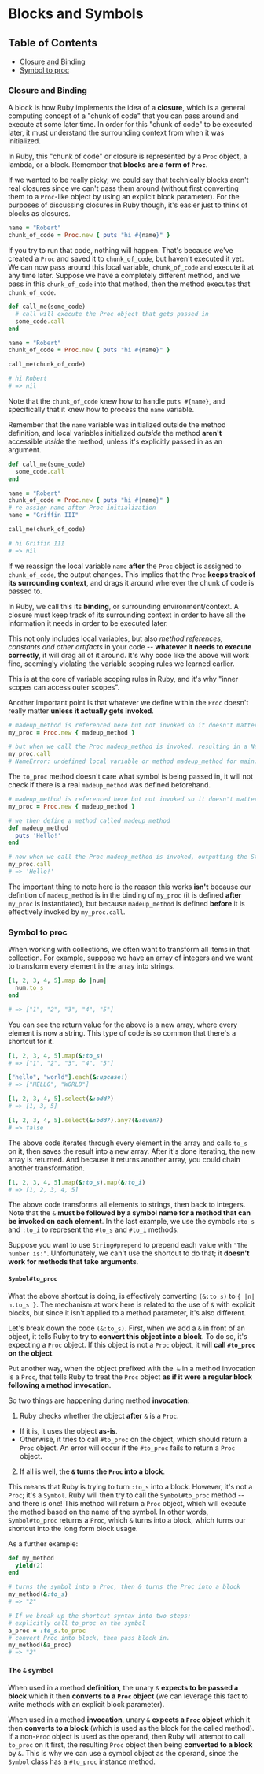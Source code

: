 # Blocks and Symbols

## Table of Contents
- [Closure and Binding](#closure-and-binding)
- [Symbol to proc](#symbol-to-proc)

### Closure and Binding
A block is how Ruby implements the idea of a __closure__, which is a general computing concept of a "chunk of code" that you can pass around and execute at some later time. In order for this "chunk of code" to be executed later, it must understand the surrounding context from when it was initialized. 

In Ruby, this "chunk of code" or closure is represented by a `Proc` object, a lambda, or a block. Remember that __blocks are a form of `Proc`__.

If we wanted to be really picky, we could say that technically blocks aren't real closures since we can't pass them around (without first converting them to a `Proc`-like object by using an explicit block parameter). For the purposes of discussing closures in Ruby though, it's easier just to think of blocks as closures. 

```ruby
name = "Robert"
chunk_of_code = Proc.new { puts "hi #{name}" }
```
If you try to run that code, nothing will happen. That's because we've created a `Proc` and saved it to `chunk_of_code`, but haven't executed it yet. We can now pass around this local variable, `chunk_of_code` and execute it at any time later. Suppose we have a completely different method, and we pass in this `chunk_of_code` into that method, then the method executes that `chunk_of_code`. 
```ruby
def call_me(some_code)
  # call will execute the Proc object that gets passed in
  some_code.call
end

name = "Robert"
chunk_of_code = Proc.new { puts "hi #{name}" }

call_me(chunk_of_code)

# hi Robert
# => nil
```
Note that the `chunk_of_code` knew how to handle `puts #{name}`, and specifically that it knew how to process the `name` variable. 

Remember that the `name` variable was initialized outside the method definition, and local variables initialized *outside* the method __aren't__ accessible _inside_ the method, unless it's explicitly passed in as an argument.
```ruby
def call_me(some_code)
  some_code.call
end

name = "Robert"
chunk_of_code = Proc.new { puts "hi #{name}" }
# re-assign name after Proc initialization
name = "Griffin III"

call_me(chunk_of_code)

# hi Griffin III
# => nil
```
If we reassign the local variable `name` __after__ the `Proc` object is assigned to `chunk_of_code`, the output changes. This implies that the `Proc` __keeps track of its surrounding context__, and drags it around wherever the chunk of code is passed to. 

In Ruby, we call this its __binding__, or surrounding environment/context. A closure must keep track of its surrounding context in order to have all the information it needs in order to be executed later. 

This not only includes local variables, but also _method references, constants and other artifacts_ in your code -- __whatever it needs to execute correctly__, it will drag all of it around. It's why code like the above will work fine, seemingly violating the variable scoping rules we learned earlier.

This is at the core of variable scoping rules in Ruby, and it's why "inner scopes can access outer scopes".

Another important point is that whatever we define within the `Proc` doesn't really matter __unless it actually gets invoked__.
```ruby
# madeup_method is referenced here but not invoked so it doesn't matter if it exists or not
my_proc = Proc.new { madeup_method }

# but when we call the Proc madeup_method is invoked, resulting in a NameError
my_proc.call
# NameError: undefined local variable or method madeup_method for main:Object
```
The `to_proc` method doesn't care what symbol is being passed in, it will not check if there is a real `madeup_method` was defined beforehand. 
```ruby
# madeup_method is referenced here but not invoked so it doesn't matter if it exists or not
my_proc = Proc.new { madeup_method }

# we then define a method called madeup_method
def madeup_method
  puts 'Hello!'
end

# now when we call the Proc madeup_method is invoked, outputting the String 'Hello!'
my_proc.call 
# => 'Hello!'
```
The important thing to note here is the reason this works __isn't__ because our defintion of `madeup_method` is in the binding of `my_proc` (it is defined __after__ `my_proc` is instantiated), but because `madeup_method` is defined __before__ it is effectively invoked by `my_proc.call`.
### Symbol to proc
When working with collections, we often want to transform all items in that collection. For example, suppose we have an array of integers and we want to transform every element in the array into strings.
```ruby
[1, 2, 3, 4, 5].map do |num|
  num.to_s
end

# => ["1", "2", "3", "4", "5"]
```
You can see the return value for the above is a new array, where every element is now a string. This type of code is so common that there's a shortcut for it.
```ruby
[1, 2, 3, 4, 5].map(&:to_s)
# => ["1", "2", "3", "4", "5"]

["hello", "world"].each(&:upcase!)
# => ["HELLO", "WORLD"]

[1, 2, 3, 4, 5].select(&:odd?)
# => [1, 3, 5]

[1, 2, 3, 4, 5].select(&:odd?).any?(&:even?)
# => false
```
The above code iterates through every element in the array and calls `to_s` on it, then saves the result into a new array. After it's done iterating, the new array is returned. And because it returns another array, you could chain another transformation.
```ruby
[1, 2, 3, 4, 5].map(&:to_s).map(&:to_i)
# => [1, 2, 3, 4, 5]
```
The above code transforms all elements to strings, then back to integers. Note that the `&` __must be followed by a symbol name for a method that can be invoked on each element__. In the last example, we use the symbols `:to_s` and `:to_i` to represent the `#to_s` and `#to_i` methods.

Suppose you want to use `String#prepend` to prepend each value with `"The number is:"`. Unfortunately, we can't use the shortcut to do that; it __doesn't work for methods that take arguments__.

#### `Symbol#to_proc`
What the above shortcut is doing, is effectively converting `(&:to_s)` to `{ |n| n.to_s }`. The mechanism at work here is related to the use of `&` with explicit blocks, but since it isn't applied to a method parameter, it's also different. 

Let's break down the code `(&:to_s)`. First, when we add a `&` in front of an object, it tells Ruby to try to __convert this object into a block__. To do so, it's expecting a `Proc` object. If this object is not a `Proc` object, it will __call `#to_proc` on the object__. 

Put another way, when the object prefixed with the` &` in a method invocation is a `Proc`, that tells Ruby to treat the `Proc` object __as if it were a regular block following a method invocation__.

So two things are happening during method __invocation__:
1. Ruby checks whether the object __after__ `&` is a `Proc`. 
  - If it is, it uses the object __as-is__. 
  - Otherwise, it tries to call `#to_proc` on the object, which should return a `Proc` object. An error will occur if the `#to_proc` fails to return a `Proc` object.
2. If all is well, the __`&` turns the `Proc` into a block__.

This means that Ruby is trying to turn `:to_s` into a block. However, it's not a `Proc`; it's a `Symbol`. Ruby will then try to call the `Symbol#to_proc` method -- and there is one! This method will return a `Proc` object, which will execute the method based on the name of the symbol. In other words, `Symbol#to_proc` returns a `Proc`, which `&` turns into a block, which turns our shortcut into the long form block usage.

As a further example:
```ruby
def my_method
  yield(2)
end

# turns the symbol into a Proc, then & turns the Proc into a block
my_method(&:to_s)
# => "2"

# If we break up the shortcut syntax into two steps:
# explicitly call to_proc on the symbol
a_proc = :to_s.to_proc
# convert Proc into block, then pass block in.
my_method(&a_proc)
# => "2"
```
#### The `&` symbol
When used in a method __definition__, the unary `&` __expects to be passed a block__ which it then __converts to a `Proc` object__ (we can leverage this fact to write methods with an explicit block parameter). 

When used in a method __invocation__, unary `&` __expects a `Proc` object__ which it then __converts to a block__ (which is used as the block for the called method). If a non-`Proc` object is used as the operand, then Ruby will attempt to call `to_proc` on it first, the resulting `Proc` object then being __converted to a block__ by `&`. This is why we can use a symbol object as the operand, since the `Symbol` class has a `#to_proc` instance method.

